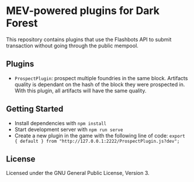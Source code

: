 # MEV-powered plugins for Dark Forest

This repository contains plugins that use the Flashbots API
to submit transaction without going through the public mempool.

## Plugins

 * `ProspectPlugin`: prospect multiple foundries in the same block.
    Artifacts quality is dependant on the hash of the block they were
    prospected in. With this plugin, all artifacts will have the same
    quality.

## Getting Started

 * Install dependencies with `npm install`
 * Start development server with `npm run serve`
 * Create a new plugin in the game with the following line of code: `export { default } from "http://127.0.0.1:2222/ProspectPlugin.js?dev";`

 ## License

 Licensed under the GNU General Public License, Version 3.